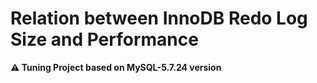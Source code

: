 # Relation between InnoDB Redo Log Size and Performance

**:warning: Tuning Project based on MySQL-5.7.24 version**
